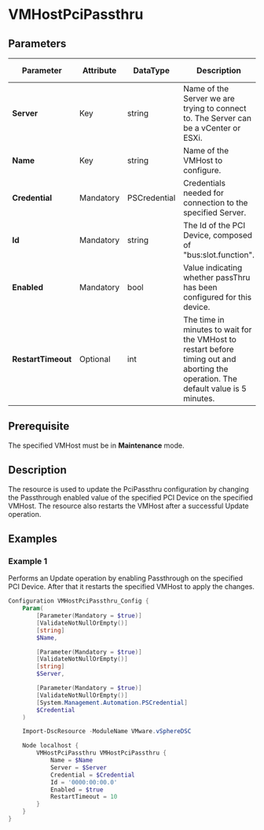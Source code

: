 # VMHostPciPassthru

## Parameters

| Parameter | Attribute | DataType | Description | Allowed Values |
| --- | --- | --- | --- | --- |
| **Server** | Key | string | Name of the Server we are trying to connect to. The Server can be a vCenter or ESXi. ||
| **Name** | Key | string | Name of the VMHost to configure. ||
| **Credential** | Mandatory | PSCredential | Credentials needed for connection to the specified Server. ||
| **Id** | Mandatory | string | The Id of the PCI Device, composed of "bus:slot.function". ||
| **Enabled** | Mandatory | bool | Value indicating whether passThru has been configured for this device. ||
| **RestartTimeout** | Optional | int | The time in minutes to wait for the VMHost to restart before timing out and aborting the operation. The default value is 5 minutes. ||

## Prerequisite
The specified VMHost must be in **Maintenance** mode.

## Description
The resource is used to update the PciPassthru configuration by changing the Passthrough enabled value of the specified PCI Device on the specified VMHost. The resource also restarts the VMHost after a successful Update operation.

## Examples

### Example 1

Performs an Update operation by enabling Passthrough on the specified PCI Device. After that it restarts the specified VMHost to apply the changes.

```powershell
Configuration VMHostPciPassthru_Config {
    Param(
        [Parameter(Mandatory = $true)]
        [ValidateNotNullOrEmpty()]
        [string]
        $Name,

        [Parameter(Mandatory = $true)]
        [ValidateNotNullOrEmpty()]
        [string]
        $Server,

        [Parameter(Mandatory = $true)]
        [ValidateNotNullOrEmpty()]
        [System.Management.Automation.PSCredential]
        $Credential
    )

    Import-DscResource -ModuleName VMware.vSphereDSC

    Node localhost {
        VMHostPciPassthru VMHostPciPassthru {
            Name = $Name
            Server = $Server
            Credential = $Credential
            Id = '0000:00:00.0'
            Enabled = $true
            RestartTimeout = 10
        }
    }
}
```
